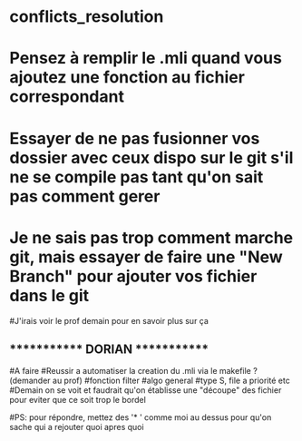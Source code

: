 # conflicts_resolution

# Pensez à remplir le .mli quand vous ajoutez une fonction au fichier correspondant
# Essayer de ne pas fusionner vos dossier avec ceux dispo sur le git s'il ne se compile pas tant qu'on sait pas comment gerer
# Je ne sais pas trop comment marche git, mais essayer de faire une "New Branch" pour ajouter vos fichier dans le git
#J'irais voir le prof demain pour en savoir plus sur ça


## *********** DORIAN *********** ##
#A faire
#Reussir a automatiser la creation du .mli via le makefile ? (demander au prof)
#fonction filter
#algo general
#type S, file a priorité etc
#Demain on se voit et faudrait qu'on établisse une "découpe" des fichier pour eviter que ce soit trop le bordel

#PS: pour répondre, mettez des '* ' comme moi au dessus pour qu'on sache qui a rejouter quoi apres quoi
